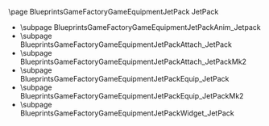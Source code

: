 \page BlueprintsGameFactoryGameEquipmentJetPack JetPack
- \subpage BlueprintsGameFactoryGameEquipmentJetPackAnim_Jetpack
- \subpage BlueprintsGameFactoryGameEquipmentJetPackAttach_JetPack
- \subpage BlueprintsGameFactoryGameEquipmentJetPackAttach_JetPackMk2
- \subpage BlueprintsGameFactoryGameEquipmentJetPackEquip_JetPack
- \subpage BlueprintsGameFactoryGameEquipmentJetPackEquip_JetPackMk2
- \subpage BlueprintsGameFactoryGameEquipmentJetPackWidget_JetPack
